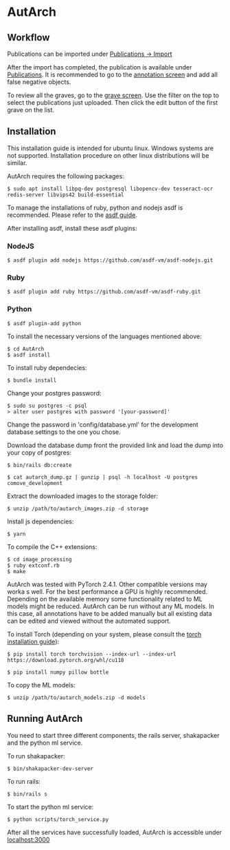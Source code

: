 # AutArch

## Workflow

Publications can be imported under [Publications -> Import](http://localhost:3000/publications/new)

After the import has completed, the publication is available under [Publications](http://localhost:3000/publications). It is recommended to go to the [annotation screen](http://localhost:3000/publications/pages) and add all false negative objects.

To review all the graves, go to the [grave screen](http://localhost:3000/graves). Use the filter on the top to select the publications just uploaded. Then click the edit button of the first grave on the list.

###

## Installation

This installation guide is intended for ubuntu linux. Windows systems are not supported. Installation procedure on other linux distributions will be similar.

AutArch requires the following packages:

`$ sudo apt install libpq-dev postgresql libopencv-dev tesseract-ocr redis-server libvips42 build-essential`

To manage the installations of ruby, python and nodejs asdf is recommended. Please refer to the [asdf guide](https://asdf-vm.com/guide/getting-started.html).

After installing asdf, install these asdf plugins:

### NodeJS
`$ asdf plugin add nodejs https://github.com/asdf-vm/asdf-nodejs.git`

### Ruby
`$ asdf plugin add ruby https://github.com/asdf-vm/asdf-ruby.git`

### Python
`$ asdf plugin-add python`

To install the necessary versions of the languages mentioned above:

```
$ cd AutArch
$ asdf install
```

To install ruby dependecies:

`$ bundle install `

Change your postgres password:

```
$ sudo su postgres -c psql
> alter user postgres with password '[your-password]'
```

Change the password in 'config/database.yml' for the development database settings to the one you chose.

Download the database dump front the provided link and load the dump into your copy of postgres:

```
$ bin/rails db:create

$ cat autarch_dump.gz | gunzip | psql -h localhost -U postgres comove_development
```

Extract the downloaded images to the storage folder:

`$ unzip /path/to/autarch_images.zip -d storage`

Install js dependencies:

`$ yarn`

To compile the C++ extensions:

```
$ cd image_processing
$ ruby extconf.rb
$ make
```

AutArch was tested with PyTorch 2.4.1. Other compatible versions may worka s well. For the best performance a GPU is highly recommended. Depending on the available memory some functionality related to ML models might be reduced. AutArch can be run without any ML models. In this case, all annotations have to be added manually but all existing data can be edited and viewed without the automated support.

To install Torch (depending on your system, please consult the [torch installation guide](https://pytorch.org/get-started/locally/)):

`$ pip install torch torchvision --index-url --index-url https://download.pytorch.org/whl/cu118`

`$ pip install numpy pillow bottle`

To copy the ML models:

`$ unzip /path/to/autarch_models.zip -d models`

## Running AutArch

You need to start three different components, the rails server, shakapacker and the python ml service.

To run shakapacker:

`$ bin/shakapacker-dev-server`

To run rails:

`$ bin/rails s`

To start the python ml service:

`$ python scripts/torch_service.py`

After all the services have successfully loaded, AutArch is accessible under [localhost:3000](http://localhost:3000)
